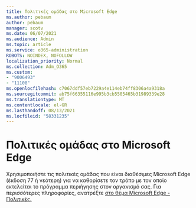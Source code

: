 ```yaml
---
title: Πολιτικές ομάδας στο Microsoft Edge
ms.author: pebaum
author: pebaum
manager: scotv
ms.date: 06/07/2021
ms.audience: Admin
ms.topic: article
ms.service: o365-administration
ROBOTS: NOINDEX, NOFOLLOW
localization_priority: Normal
ms.collection: Adm_O365
ms.custom:
- "9006493"
- "11108"
ms.openlocfilehash: c7067ddf57eb7229a4e114eb74ff8306a4a9318a
ms.sourcegitcommit: ab75f66355116e995b3cb5505465b31989339e28
ms.translationtype: MT
ms.contentlocale: el-GR
ms.lasthandoff: 08/13/2021
ms.locfileid: "58331235"
---
```

# <a name="group-policies-in-microsoft-edge"></a>Πολιτικές ομάδας στο Microsoft Edge

Χρησιμοποιήστε τις πολιτικές ομάδας που είναι διαθέσιμες Microsoft Edge (έκδοση 77 ή νεότερη) για να καθορίσετε τον τρόπο με τον οποίο εκτελείται το πρόγραμμα περιήγησης στον οργανισμό σας. Για περισσότερες πληροφορίες, ανατρέξτε [στο θέμα Microsoft Edge - Πολιτικές.](https://docs.microsoft.com/deployedge/microsoft-edge-policies#available-policies)